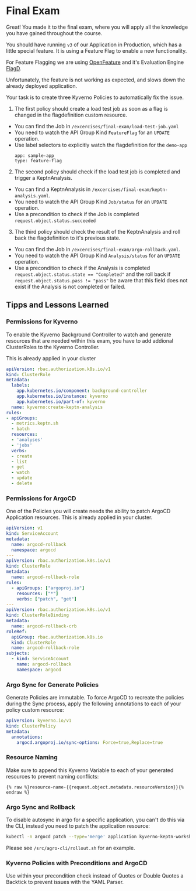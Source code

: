 # Final Exam

Great! You made it to the final exam, where you will apply all the knowledge you have gained throughout the course.

You should have running `v3` of our Application in Production, which has a little special feature. It is using a Feature Flag to enable a new functionality.

For Feature Flagging we are using [OpenFeature](https://openfeature.dev/) and it's Evaluation Engine [FlagD](https://flagd.dev/).

Unfortunately, the feature is not working as expected, and slows down the already deployed application.

Your task is to create three Kyverno Policies to automatically fix the issue.

1. The first policy should create a load test job as soon as a flag is changed in the flagdefinition custom resource.
  - You can find the Job in `/excercises/final-exam/load-test-job.yaml`
  - You need to watch the API Group Kind `FeatureFlag` for an `UPDATE` operation.
  - Use label selectors to explicitly watch the flagdefinition for the `demo-app`
    ```
    app: sample-app
    type: feature-flag
    ```

2. The second policy should check if the load test job is completed and trigger a KeptnAnalysis.
  - You can find a KeptnAnalysis in `/excercises/final-exam/keptn-analysis.yaml`.
  - You need to watch the API Group Kind `Job/status` for an `UPDATE` operation.
  - Use a precondition to check if the Job is completed `request.object.status.succeeded`


3. The third policy should check the result of the KeptnAnalysis and roll back the flagdefinition to it's previous state. 
  - You can find the Job in `/excercises/final-exam/argo-rollback.yaml`.
  - You need to watch the API Group Kind `Analysis/status` for an `UPDATE` operation.
  - Use a precondition to check if the Analysis is completed `request.object.status.state == "Completed"` and the roll back if  `request.object.status.pass != "pass"` be aware that this field does not exist if the Analysis is not completed or failed.

## Tipps and Lessons Learned 

### Permissions for Kyverno

To enable the Kyverno Background Controller to watch and generate resources that are needed within this exam, you have to add addional ClusterRoles to the Kyverno Controller.

This is already applied in your cluster

```yaml
apiVersion: rbac.authorization.k8s.io/v1
kind: ClusterRole
metadata:
  labels:
    app.kubernetes.io/component: background-controller
    app.kubernetes.io/instance: kyverno
    app.kubernetes.io/part-of: kyverno
  name: kyverno:create-keptn-analysis
rules:
- apiGroups:
  - metrics.keptn.sh
  - batch
  resources:
  - 'analyses'
  - 'jobs'
  verbs:
  - create
  - list
  - get
  - watch
  - update
  - delete
```

### Permissions for ArgoCD

One of the Policies you will create needs the ability to patch ArgoCD Application resources. This is already applied in your cluster.

```yaml
apiVersion: v1
kind: ServiceAccount
metadata:
  name: argocd-rollback
  namespace: argocd
---
apiVersion: rbac.authorization.k8s.io/v1
kind: ClusterRole
metadata:
  name: argocd-rollback-role
rules:
  - apiGroups: ["argoproj.io"]
    resources: ["*"]
    verbs: ["patch", "get"]
---
apiVersion: rbac.authorization.k8s.io/v1
kind: ClusterRoleBinding
metadata:
  name: argocd-rollback-crb
roleRef:
  apiGroup: rbac.authorization.k8s.io
  kind: ClusterRole
  name: argocd-rollback-role
subjects:
  - kind: ServiceAccount
    name: argocd-rollback
    namespace: argocd
```

### Argo Sync for Generate Policies

Generate Policies are immutable. To force ArgoCD to recreate the policies during the Sync process, apply the following annotations to each of your policy custom resource:

```yaml
apiVersion: kyverno.io/v1
kind: ClusterPolicy
metadata:
  annotations:
    argocd.argoproj.io/sync-options: Force=true,Replace=true
```

### Resource Naming

Make sure to append this Kyverno Variable to each of your generated resources to prevent naming conflicts:

```
{% raw %}resource-name-{{request.object.metadata.resourceVersion}}{% endraw %}
```

### Argo Sync and Rollback

To disable autosync in argo for a specific application, you can't do this via the CLI, instead you need to patch the application resource:

```bash
kubectl -n argocd patch --type='merge' application kyverno-keptn-workshop -p "{\"spec\":{\"syncPolicy\":null}}"
```

Please see `/src/agro-cli/rollout.sh` for an example.

### Kyverno Policies with Preconditions and ArgoCD

Use within your precondition check instead of Quotes or Double Quotes a Backtick to prevent issues with the YAML Parser.

